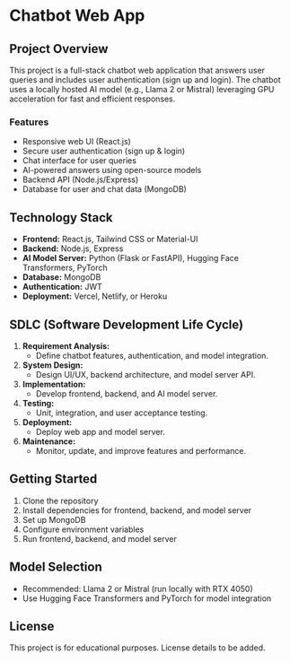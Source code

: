 # Chatbot Web App

## Project Overview
This project is a full-stack chatbot web application that answers user queries and includes user authentication (sign up and login). The chatbot uses a locally hosted AI model (e.g., Llama 2 or Mistral) leveraging GPU acceleration for fast and efficient responses.

### Features
- Responsive web UI (React.js)
- Secure user authentication (sign up & login)
- Chat interface for user queries
- AI-powered answers using open-source models
- Backend API (Node.js/Express)
- Database for user and chat data (MongoDB)

## Technology Stack
- **Frontend:** React.js, Tailwind CSS or Material-UI
- **Backend:** Node.js, Express
- **AI Model Server:** Python (Flask or FastAPI), Hugging Face Transformers, PyTorch
- **Database:** MongoDB
- **Authentication:** JWT
- **Deployment:** Vercel, Netlify, or Heroku

## SDLC (Software Development Life Cycle)
1. **Requirement Analysis:**
   - Define chatbot features, authentication, and model integration.
2. **System Design:**
   - Design UI/UX, backend architecture, and model server API.
3. **Implementation:**
   - Develop frontend, backend, and AI model server.
4. **Testing:**
   - Unit, integration, and user acceptance testing.
5. **Deployment:**
   - Deploy web app and model server.
6. **Maintenance:**
   - Monitor, update, and improve features and performance.

## Getting Started
1. Clone the repository
2. Install dependencies for frontend, backend, and model server
3. Set up MongoDB
4. Configure environment variables
5. Run frontend, backend, and model server

## Model Selection
- Recommended: Llama 2 or Mistral (run locally with RTX 4050)
- Use Hugging Face Transformers and PyTorch for model integration

## License
This project is for educational purposes. License details to be added.
